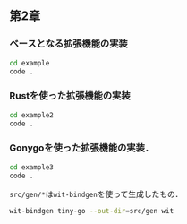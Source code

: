 ## 第2章

### ベースとなる拡張機能の実装

```sh
cd example
code .
```

### Rustを使った拡張機能の実装

```sh
cd example2
code .
```

### Gonygoを使った拡張機能の実装．

```sh
cd example3
code .
```

`src/gen/*`は`wit-bindgen`を使って生成したもの．

```sh
wit-bindgen tiny-go --out-dir=src/gen wit
```
